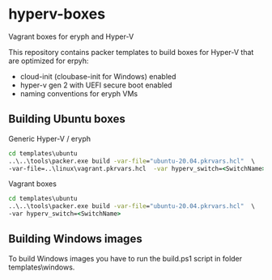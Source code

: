 # hyperv-boxes
Vagrant boxes for eryph and Hyper-V

This repository contains packer templates to build boxes for Hyper-V that are optimized for erpyh:

- cloud-init (cloubase-init for Windows) enabled
- hyper-v gen 2 with UEFI secure boot enabled
- naming conventions for eryph VMs


## Building Ubuntu boxes

Generic Hyper-V / eryph

``` cmd
cd templates\ubuntu
..\..\tools\packer.exe build -var-file="ubuntu-20.04.pkrvars.hcl"  \ 
-var-file=..\linux\vagrant.pkrvars.hcl  -var hyperv_switch=<SwitchName>
```

Vagrant boxes

``` cmd
cd templates\ubuntu
..\..\tools\packer.exe build -var-file="ubuntu-20.04.pkrvars.hcl"  \ 
-var hyperv_switch=<SwitchName>
```


## Building Windows images

To build Windows images you have to run the build.ps1 script in folder templates\windows.
